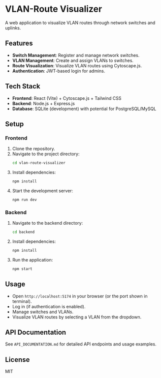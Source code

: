 # VLAN-Route Visualizer

A web application to visualize VLAN routes through network switches and uplinks.

## Features

- **Switch Management**: Register and manage network switches.
- **VLAN Management**: Create and assign VLANs to switches.
- **Route Visualization**: Visualize VLAN routes using Cytoscape.js.
- **Authentication**: JWT-based login for admins.

## Tech Stack

- **Frontend**: React (Vite) + Cytoscape.js + Tailwind CSS
- **Backend**: Node.js + Express.js
- **Database**: SQLite (development) with potential for PostgreSQL/MySQL

## Setup

### Frontend

1. Clone the repository.
2. Navigate to the project directory:
   ```bash
   cd vlan-route-visualizer
   ```
3. Install dependencies:
   ```bash
   npm install
   ```
4. Start the development server:
   ```bash
   npm run dev
   ```

### Backend

1. Navigate to the backend directory:
   ```bash
   cd backend
   ```
2. Install dependencies:
   ```bash
   npm install
   ```
3. Run the application:
   ```bash
   npm start
   ```

## Usage

- Open `http://localhost:5174` in your browser (or the port shown in terminal).
- Log in (if authentication is enabled).
- Manage switches and VLANs.
- Visualize VLAN routes by selecting a VLAN from the dropdown.

## API Documentation

See `API_DOCUMENTATION.md` for detailed API endpoints and usage examples.

## License

MIT 